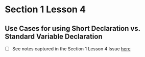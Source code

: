 # Section 1 Lesson 4 

## Use Cases for using Short Declaration vs. Standard Variable Declaration 

- [ ] See notes captured in the Section 1 Lesson 4 Issue [here](https://github.com/rodriggj/Go/issues/4)